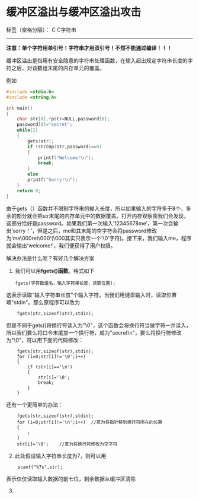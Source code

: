 ﻿# 缓冲区溢出与缓冲区溢出攻击

标签（空格分隔）： C C字符串

---

**注意：单个字符用单引号！字符串才用双引号！不然不能通过编译！！！**

缓冲区溢出是指用有安全隐患的字符串处理函数，在输入超出规定字符串长度的字符之后，对该数组末尾的内存单元的覆盖。

例如
```C
#include <stdio.h>
#include <string.h>

int main()
{
    char str[8],*pstr=NULL,password[8];
    password[8]="secret";
    while(1)
    {
        gets(str);
        if (strcmp(str,password)==0)
        {
            printf("Welcome!\n");
            break;
        }
        else
        printf("Sorry!\n");
    }
    return 0;
}

```

由于gets（）函数并不限制字符串的输入长度，所以如果输入的字符多于8个，多余的部分就会把str末尾的内存单元中的数据覆盖。打开内存观察窗我们会发现，这部分恰好是password。如果我们第一次输入‘12345678me’，第一次会输出‘sorry！’，但是之后，me和其末尾的空字符会将password修改为‘me\000ret\000’(\000其实只表示一个'\0'字符)。接下来，我们输入me，程序就会输出'welcome!'，我们便获得了用户权限。

解决办法是什么呢？有好几个解决方案

 1. 我们可以用**fgets()函数**。格式如下

        fgets(字符数组名，输入字符串长度，读取位置);
这表示读取“输入字符串长度”个输入字符。当我们用键盘输入时，读取位置填"stdin"。那么原程序可以改为

        fgets(str,sizeof(str),stdin);
 但是不同于gets()将换行符读入为"\0"，这个函数会将换行符当做字符一并读入，所以我们要么将口令末尾加一个换行符，成为"secret\n"，要么将换行符修改为"\0"，可以用下面的代码修改：
 
        fgets(str,sizeof(str),stdin);
        for (i=0;str[i]!='\0';i++)
        {
            if (str[i]=='\n')
            {
                str[i]='\0';
                break;
            }
        }
还有一个更简单的办法：

        fgets(str,sizeof(str),stdin);
        for (i=0;str[i]!='\n';i++)  //意为将指针移到换行符所在的位置
        {
            ;
        }
        str[i]='\0';    //意为将换行符修改为空字符


 2. 此处假设输入字符串长度为7，则可以用

         scanf("%7s",str);
表示仅仅读取输入数据的前七位，剩余数据从缓冲区清除

 3. 

 
